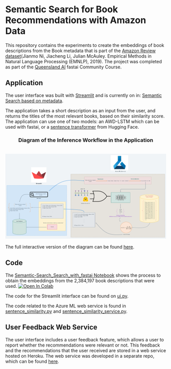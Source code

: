 # Semantic Search for Book Recommendations with Amazon Data

This repository contains the experiments to create the embeddings of book descriptions from the Book metadata that is part of the [Amazon Review dataset](https://nijianmo.github.io/amazon/index.html)(Jianmo Ni, Jiacheng Li, Julian McAuley. Empirical Methods in Natural Language Processing (EMNLP), 2019). The project was completed as part of the [Queensland AI](https://www.qldaihub.com/) fastai Community Course.

## Application

The user interface was built with [Streamlit](https://streamlit.io/) and is currently on in: [Semantic Search based on metadata](https://share.streamlit.io/adilsitos/semantic-search-amazon-data/main/ui.py).

The application takes a short description as an input from the user, and returns the titles of the most relevant books, based on their similarity score. The application can use one of two models: an AWD-LSTM which can be used with fastai, or a [sentence transformer](https://www.sbert.net/) from Hugging Face.


<h3 align="center">
    <p>Diagram of the Inference Workflow in the Application</p>
</h3>
<p align="center">
    <br>
    <img src="https://github.com/Adilsitos/Semantic-Search-Amazon-Data/blob/main/Semantic%20Search%20Project%402x.png" width="1000"/>
    <br>
<p>
    
The full interactive version of the diagram can be found [here](https://whimsical.com/semantic-search-project-Mh4EHeCzX58fXZVYfFn4T1).

## Code

The [Semantic-Search_Search_with_fastai Notebook](https://github.com/Adilsitos/Semantic-Search-Amazon-Data/blob/main/Semantic_Search_with_fastai.ipynb) shows the process to obtain the embeddings from the 2,384,197 book descriptions that were used. [![Open In Colab](https://colab.research.google.com/assets/colab-badge.svg)](https://colab.research.google.com/drive/1PIMtkozBnfeEvCuAQcHyTCQr7mYF3dLg?usp=sharing)

The code for the Streamlit interface can be found on [ui.py](https://github.com/Adilsitos/Semantic-Search-Amazon-Data/blob/main/ui.py).

The code related to the Azure ML web service is found in [sentence_similarity.py](https://github.com/Adilsitos/Semantic-Search-Amazon-Data/blob/main/sentence_similarity.py) and [sentence_similarity_service.py](https://github.com/Adilsitos/Semantic-Search-Amazon-Data/blob/main/sentence_similarity_service.py). 

## User Feedback Web Service

The user interface includes a user feedback feature, which allows a user to report whether the recommendations were relevant or not. This feedback and the recommendations that the user received are stored in a web service hosted on Heroku.
The web service was developed in a separate repo, which can be found [here](https://github.com/Adilsitos/webservice-semantic-search).

